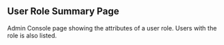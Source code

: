 User Role Summary Page
----------------------
Admin Console page showing the attributes of a user role. Users
with the role is also listed.

[icon]: fa://fa-file-text/#aacf80
